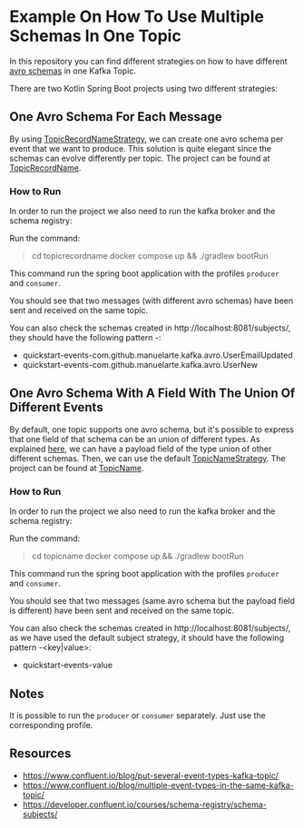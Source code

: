 # Example On How To Use Multiple Schemas In One Topic

In this repository you can find different strategies on how to have different [avro schemas](https://avro.apache.org/docs/1.11.1/specification/) in one Kafka Topic.

There are two Kotlin Spring Boot projects using two different strategies:

## One Avro Schema For Each Message  

By using [TopicRecordNameStrategy](https://github.com/confluentinc/schema-registry/blob/master/schema-serializer/src/main/java/io/confluent/kafka/serializers/subject/TopicRecordNameStrategy.java), we can create one avro schema per event that we want to produce. This solution is quite elegant since the schemas can evolve differently per topic. The project can be found at [TopicRecordName](./topicrecordname).

### How to Run

In order to run the project we also need to run the kafka broker and the schema registry:

Run the command:

> cd topicrecordname
> docker compose up && ./gradlew bootRun

This command run the spring boot application with the profiles `producer` and `consumer`.

You should see that two messages (with different avro schemas) have been sent and received on the same topic.

You can also check the schemas created in http://localhost:8081/subjects/, they should have the following pattern <topic>-<fully qualified name>:
+ quickstart-events-com.github.manuelarte.kafka.avro.UserEmailUpdated
+ quickstart-events-com.github.manuelarte.kafka.avro.UserNew

## One Avro Schema With A Field With The Union Of Different Events

By default, one topic supports one avro schema, but it's possible to express that one field of that schema can be an union of different types.
As explained [here](https://www.confluent.io/blog/multiple-event-types-in-the-same-kafka-topic/), we can have a payload field of the type union of other different schemas.
Then, we can use the default [TopicNameStrategy](https://github.com/confluentinc/schema-registry/blob/master/schema-serializer/src/main/java/io/confluent/kafka/serializers/subject/TopicNameStrategy.java). The project can be found at [TopicName](./topicname).

### How to Run

In order to run the project we also need to run the kafka broker and the schema registry:

Run the command:

> cd topicname
> docker compose up && ./gradlew bootRun

This command run the spring boot application with the profiles `producer` and `consumer`.

You should see that two messages (same avro schema but the payload field is different) have been sent and received on the same topic.

You can also check the schemas created in http://localhost:8081/subjects/, as we have used the default subject strategy, it should have the following pattern <topic>-<key|value>:
+ quickstart-events-value

## Notes

It is possible to run the `producer` or `consumer` separately. Just use the corresponding profile.

## Resources

- https://www.confluent.io/blog/put-several-event-types-kafka-topic/
- https://www.confluent.io/blog/multiple-event-types-in-the-same-kafka-topic/
- https://developer.confluent.io/courses/schema-registry/schema-subjects/